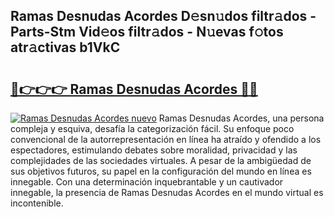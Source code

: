## Ramas Desnudas Acordes D𝚎sn𝚞dos filtr𝚊dos - Parts-Stm Vid𝚎os filtr𝚊dos - N𝚞evas f𝚘tos atr𝚊ctivas b1VkC

# <h2><a href="http://mb0ccv.tromn.icu/?c=Ramas+Desnudas+Acordes">🔗👉👉👉 Ramas Desnudas Acordes 🔗🔗</a></h2>

[![Ramas Desnudas Acordes nuevo](https://i.imgur.com/pEAQMta.gif)](http://mb0ccv.tromn.icu/?c=Ramas+Desnudas+Acordes)
Ramas Desnudas Acordes, una persona compleja y esquiva, desafía la categorización fácil. Su enfoque poco convencional de la autorrepresentación en línea ha atraído y ofendido a los espectadores, estimulando debates sobre moralidad, privacidad y las complejidades de las sociedades virtuales. A pesar de la ambigüedad de sus objetivos futuros, su papel en la configuración del mundo en línea es innegable. Con una determinación inquebrantable y un cautivador innegable, la presencia de Ramas Desnudas Acordes en el mundo virtual es incontenible.
